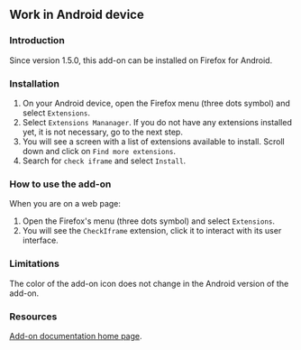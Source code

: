 ## Work in Android device

### Introduction

Since version 1.5.0, this add-on can be installed on Firefox for Android.

### Installation

1. On your Android device, open the Firefox menu (three dots symbol) and select `Extensions`.
2. Select `Extensions Mananager`. If you do not have any extensions installed yet, it is not necessary, go to the next step.
3. You will see a screen with a list of extensions available to install. Scroll down and click on `Find more extensions`.
4. Search for `check iframe` and select `Install`.

### How to use the add-on

When you are on a web page:

1. Open the Firefox's menu (three dots symbol) and select `Extensions`.
2. You will see the `CheckIframe` extension, click it to interact with its user interface.

### Limitations

The color of the add-on icon does not change in the Android version of the add-on.

### Resources

[Add-on documentation home page](https://cmoli.es/projects/check-iframe/introduction.html).
